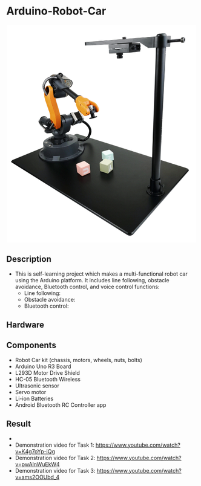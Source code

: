 # Arduino-Robot-Car

<p align="center">
  <img width="500" src="https://github.com/kiettran499/Programming-the-WLKATA-robotic-arm/blob/main/WLKATA-Mirobot-02.jpg">

## Description

- This is self-learning project which makes a multi-functional robot car using the Arduino platform. It includes line following, obstacle avoidance, Bluetooth control, and voice control functions:
  - Line following:
  - Obstacle avoidance:
  - Bluetooth control:


## Hardware


## Components

- Robot Car kit (chassis, motors, wheels, nuts, bolts)
- Arduino Uno R3 Board
- L293D Motor Drive Shield
- HC-05 Bluetooth Wireless
- Ultrasonic sensor
- Servo motor
- Li-ion Batteries
- Android Bluetooth RC Controller app
 
## Result

-
- Demonstration video for Task 1: https://www.youtube.com/watch?v=K4g7oYp-iQg
- Demonstration video for Task 2: https://www.youtube.com/watch?v=pwAInWuEkW4
- Demonstration video for Task 3: https://www.youtube.com/watch?v=ams2OOUbd_4
